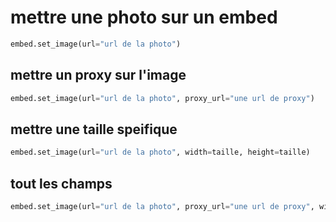 # mettre une photo sur un embed
```py
embed.set_image(url="url de la photo")
```
## mettre un proxy sur l'image
```py
embed.set_image(url="url de la photo", proxy_url="une url de proxy")
```
## mettre une taille speifique
```py
embed.set_image(url="url de la photo", width=taille, height=taille)
```
## tout les champs
```py
embed.set_image(url="url de la photo", proxy_url="une url de proxy", width=taille, height=taille)
```

